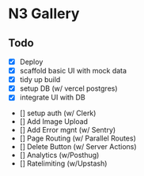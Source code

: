 # N3 Gallery

## Todo

- [x] Deploy
- [x] scaffold basic UI with mock data
- [x] tidy up build
- [x] setup DB (w/ vercel postgres)
- [x] integrate UI with DB
- [] setup auth (w/ Clerk)
- [] Add Image Upload
- [] Add Error mgnt (w/ Sentry)
- [] Page Routing (w/ Parallel Routes)
- [] Delete Button (w/ Server Actions)
- [] Analytics (w/Posthug)
- [] Ratelimiting (w/Upstash)
